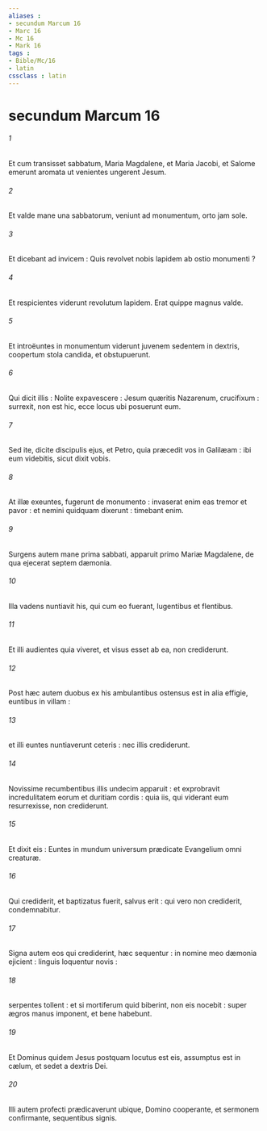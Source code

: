 ```yaml
---
aliases : 
- secundum Marcum 16
- Marc 16
- Mc 16
- Mark 16
tags : 
- Bible/Mc/16
- latin
cssclass : latin
---
```


# secundum Marcum 16

###### 1
Et cum transisset sabbatum, Maria Magdalene, et Maria Jacobi, et Salome emerunt aromata ut venientes ungerent Jesum.
###### 2
Et valde mane una sabbatorum, veniunt ad monumentum, orto jam sole.
###### 3
Et dicebant ad invicem : Quis revolvet nobis lapidem ab ostio monumenti ?
###### 4
Et respicientes viderunt revolutum lapidem. Erat quippe magnus valde.
###### 5
Et introëuntes in monumentum viderunt juvenem sedentem in dextris, coopertum stola candida, et obstupuerunt.
###### 6
Qui dicit illis : Nolite expavescere : Jesum quæritis Nazarenum, crucifixum : surrexit, non est hic, ecce locus ubi posuerunt eum.
###### 7
Sed ite, dicite discipulis ejus, et Petro, quia præcedit vos in Galilæam : ibi eum videbitis, sicut dixit vobis.
###### 8
At illæ exeuntes, fugerunt de monumento : invaserat enim eas tremor et pavor : et nemini quidquam dixerunt : timebant enim.
###### 9
Surgens autem mane prima sabbati, apparuit primo Mariæ Magdalene, de qua ejecerat septem dæmonia.
###### 10
Illa vadens nuntiavit his, qui cum eo fuerant, lugentibus et flentibus.
###### 11
Et illi audientes quia viveret, et visus esset ab ea, non crediderunt.
###### 12
Post hæc autem duobus ex his ambulantibus ostensus est in alia effigie, euntibus in villam :
###### 13
et illi euntes nuntiaverunt ceteris : nec illis crediderunt.
###### 14
Novissime recumbentibus illis undecim apparuit : et exprobravit incredulitatem eorum et duritiam cordis : quia iis, qui viderant eum resurrexisse, non crediderunt.
###### 15
Et dixit eis : Euntes in mundum universum prædicate Evangelium omni creaturæ.
###### 16
Qui crediderit, et baptizatus fuerit, salvus erit : qui vero non crediderit, condemnabitur.
###### 17
Signa autem eos qui crediderint, hæc sequentur : in nomine meo dæmonia ejicient : linguis loquentur novis :
###### 18
serpentes tollent : et si mortiferum quid biberint, non eis nocebit : super ægros manus imponent, et bene habebunt.
###### 19
Et Dominus quidem Jesus postquam locutus est eis, assumptus est in cælum, et sedet a dextris Dei.
###### 20
Illi autem profecti prædicaverunt ubique, Domino cooperante, et sermonem confirmante, sequentibus signis.
